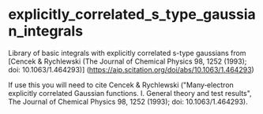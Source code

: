 # explicitly_correlated_s_type_gaussian_integrals
Library of basic integrals with explicitly correlated s-type gaussians from [Cencek &amp; Rychlewski (The Journal of Chemical Physics 98, 1252 (1993); doi: 10.1063/1.464293)] (https://aip.scitation.org/doi/abs/10.1063/1.464293)

If use this you will need to cite Cencek &amp; Rychlewski ("Many‐electron explicitly correlated Gaussian functions. I. General theory and test results", The Journal of Chemical Physics 98, 1252 (1993); doi: 10.1063/1.464293).
